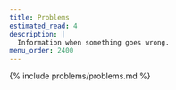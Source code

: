 ```yaml
---
title: Problems
estimated_read: 4
description: |
  Information when something goes wrong.
menu_order: 2400
---
```


{% include problems/problems.md %}
